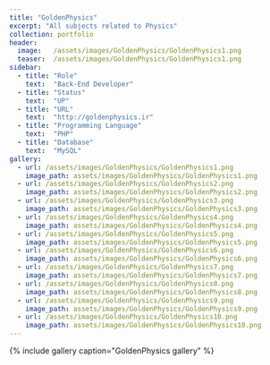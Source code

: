 ```yaml
---
title: "GoldenPhysics"
excerpt: "All subjects related to Physics"
collection: portfolio
header:
  image:   /assets/images/GoldenPhysics/GoldenPhysics1.png
  teaser:  /assets/images/GoldenPhysics/GoldenPhysics1.png
sidebar:
  - title: "Role"
    text:  "Back-End Developer"
  - title: "Status"
    text:  "UP"
  - title: "URL"
    text:  "http://goldenphysics.ir"
  - title: "Programming Language"
    text:  "PHP"
  - title: "Database"
    text:  "MySQL"
gallery:
  - url: /assets/images/GoldenPhysics/GoldenPhysics1.png
    image_path: assets/images/GoldenPhysics/GoldenPhysics1.png
  - url: /assets/images/GoldenPhysics/GoldenPhysics2.png
    image_path: assets/images/GoldenPhysics/GoldenPhysics2.png
  - url: /assets/images/GoldenPhysics/GoldenPhysics3.png
    image_path: assets/images/GoldenPhysics/GoldenPhysics3.png
  - url: /assets/images/GoldenPhysics/GoldenPhysics4.png
    image_path: assets/images/GoldenPhysics/GoldenPhysics4.png
  - url: /assets/images/GoldenPhysics/GoldenPhysics5.png
    image_path: assets/images/GoldenPhysics/GoldenPhysics5.png
  - url: /assets/images/GoldenPhysics/GoldenPhysics6.png
    image_path: assets/images/GoldenPhysics/GoldenPhysics6.png
  - url: /assets/images/GoldenPhysics/GoldenPhysics7.png
    image_path: assets/images/GoldenPhysics/GoldenPhysics7.png
  - url: /assets/images/GoldenPhysics/GoldenPhysics8.png
    image_path: assets/images/GoldenPhysics/GoldenPhysics8.png
  - url: /assets/images/GoldenPhysics/GoldenPhysics9.png
    image_path: assets/images/GoldenPhysics/GoldenPhysics9.png
  - url: /assets/images/GoldenPhysics/GoldenPhysics10.png
    image_path: assets/images/GoldenPhysics/GoldenPhysics10.png
---
```

{% include gallery caption="GoldenPhysics gallery" %}
